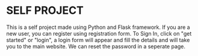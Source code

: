 # SELF PROJECT

This is a self project made using Python and Flask framework.
If you are a new user, you can register using registration form.
To Sign In, click on "get started" or "login", a login form will appear and fill the details and will take you to the main website.
We can reset the password in a seperate page.